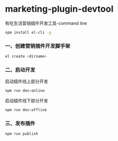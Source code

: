<!--
 * @Date: 2019-12-04 17:03:05
 * @LastEditors: JOU(wx: huzhen555)
 * @LastEditTime: 2020-09-14 15:24:26
-->
# marketing-plugin-devtool
 有吃生活营销插件开发工具-command line

```bash
npm install el-cli -g
```

### 一、创建营销插件开发脚手架
```bash
el create <dirname>
```

### 二、启动开发
启动插件线上部分开发
```bash
npm run dev:online
```

启动插件线下部分开发
```bash
npm run dev:offline
```

### 三、发布插件
```bash
npm run publish
```